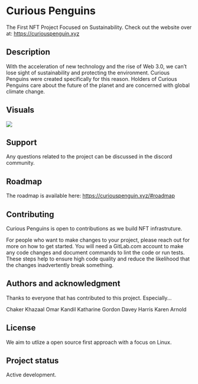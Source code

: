 # Curious Penguins

The First NFT Project Focused on Sustainability. Check out the website over at: https://curiouspenguin.xyz

## Description
With the acceleration of new technology and the rise of Web 3.0, we can’t lose sight of sustainability and protecting the environment. Curious Penguins were created specifically for this reason. Holders of Curious Penguins care about the future of the planet and are concerned with global climate change.

## Visuals
<img src="images/Xylologist-039.png">

## Support
Any questions related to the project can be discussed in the discord community.

## Roadmap
The roadmap is available here: https://curiouspenguin.xyz/#roadmap

## Contributing
Curious Penguins is open to contributions as we build NFT infrastruture. 

For people who want to make changes to your project, please reach out for more on how to get started. 
You will need a GitLab.com account to make any code changes and document commands to lint the code or run tests. These steps help to ensure high code quality and reduce the likelihood that the changes inadvertently break something. 

## Authors and acknowledgment
Thanks to everyone that has contributed to this project. Especially...

Chaker Khazaal
Omar Kandil
Katharine Gordon
Davey Harris
Karen Arnold

## License
We aim to utlize a open source first approach with a focus on Linux. 

## Project status
Active development. 
